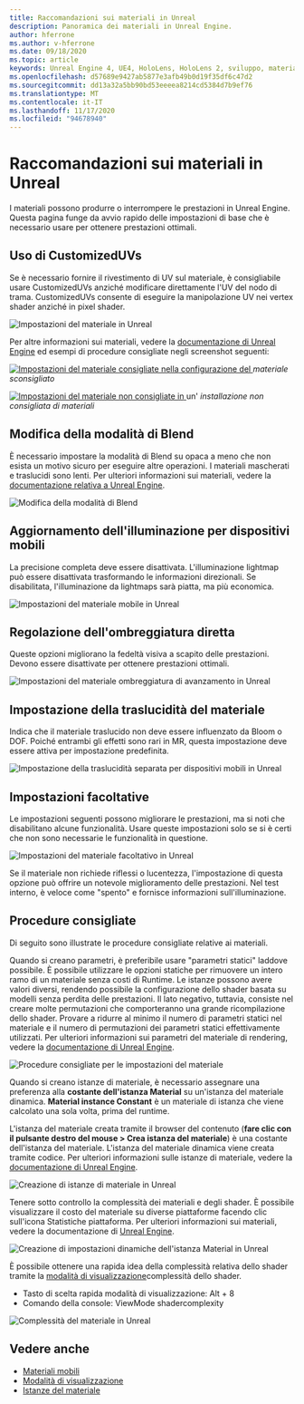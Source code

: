 ```yaml
---
title: Raccomandazioni sui materiali in Unreal
description: Panoramica dei materiali in Unreal Engine.
author: hferrone
ms.author: v-hferrone
ms.date: 09/18/2020
ms.topic: article
keywords: Unreal Engine 4, UE4, HoloLens, HoloLens 2, sviluppo, materiali, documentazione, guide, funzionalità, ologrammi, sviluppo di giochi, cuffie per realtà mista, auricolare di realtà mista di Windows, auricolare di realtà virtuale
ms.openlocfilehash: d57689e9427ab5877e3afb49b0d19f35df6c47d2
ms.sourcegitcommit: dd13a32a5bb90bd53eeeea8214cd5384d7b9ef76
ms.translationtype: MT
ms.contentlocale: it-IT
ms.lasthandoff: 11/17/2020
ms.locfileid: "94678940"
---
```

# <a name="material-recommendations-in-unreal"></a>Raccomandazioni sui materiali in Unreal

I materiali possono produrre o interrompere le prestazioni in Unreal Engine. Questa pagina funge da avvio rapido delle impostazioni di base che è necessario usare per ottenere prestazioni ottimali.

## <a name="using-customizeduvs"></a>Uso di CustomizedUVs

Se è necessario fornire il rivestimento di UV sul materiale, è consigliabile usare CustomizedUVs anziché modificare direttamente l'UV del nodo di trama. CustomizedUVs consente di eseguire la manipolazione UV nei vertex shader anziché in pixel shader. 

![Impostazioni del materiale in Unreal](images/unreal-materials-img-01c.png)

Per altre informazioni sui materiali, vedere la [documentazione di Unreal Engine](https://docs.unrealengine.com/Platforms/Mobile/Materials/index.html) ed esempi di procedure consigliate negli screenshot seguenti:

[ ![ Impostazioni del materiale consigliate nella ](images/unreal-materials-img-01.png) configurazione del ](images/unreal-materials-img-01.png#lightbox) 
 *materiale sconsigliato*

[ ![ Impostazioni del materiale non consigliate in ](images/unreal-materials-img-01b.png) ](images/unreal-materials-img-01b.png#lightbox)un' 
 *installazione non consigliata di materiali*

## <a name="changing-blend-mode"></a>Modifica della modalità di Blend

È necessario impostare la modalità di Blend su opaca a meno che non esista un motivo sicuro per eseguire altre operazioni. I materiali mascherati e traslucidi sono lenti. Per ulteriori informazioni sui materiali, vedere la [documentazione relativa a Unreal Engine](https://docs.unrealengine.com/Platforms/Mobile/Materials/index.html).

![Modifica della modalità di Blend](images/unreal-materials-img-02.jpg)

## <a name="updating-lighting-for-mobile"></a>Aggiornamento dell'illuminazione per dispositivi mobili

La precisione completa deve essere disattivata. L'illuminazione lightmap può essere disattivata trasformando le informazioni direzionali. Se disabilitata, l'illuminazione da lightmaps sarà piatta, ma più economica.

![Impostazioni del materiale mobile in Unreal](images/unreal-materials-img-03.jpg)

## <a name="adjusting-forward-shading"></a>Regolazione dell'ombreggiatura diretta

Queste opzioni migliorano la fedeltà visiva a scapito delle prestazioni. Devono essere disattivate per ottenere prestazioni ottimali.

![Impostazioni del materiale ombreggiatura di avanzamento in Unreal](images/unreal-materials-img-04.jpg)

## <a name="setting-material-translucency"></a>Impostazione della traslucidità del materiale

Indica che il materiale traslucido non deve essere influenzato da Bloom o DOF. Poiché entrambi gli effetti sono rari in MR, questa impostazione deve essere attiva per impostazione predefinita.

![Impostazione della traslucidità separata per dispositivi mobili in Unreal](images/unreal-materials-img-05.jpg)

## <a name="optional-settings"></a>Impostazioni facoltative

Le impostazioni seguenti possono migliorare le prestazioni, ma si noti che disabilitano alcune funzionalità. Usare queste impostazioni solo se si è certi che non sono necessarie le funzionalità in questione.

![Impostazioni del materiale facoltativo in Unreal](images/unreal-materials-img-06.jpg)

Se il materiale non richiede riflessi o lucentezza, l'impostazione di questa opzione può offrire un notevole miglioramento delle prestazioni. Nel test interno, è veloce come "spento" e fornisce informazioni sull'illuminazione.

## <a name="best-practices"></a>Procedure consigliate

Di seguito sono illustrate le procedure consigliate relative ai materiali.

Quando si creano parametri, è preferibile usare "parametri statici" laddove possibile. È possibile utilizzare le opzioni statiche per rimuovere un intero ramo di un materiale senza costi di Runtime. Le istanze possono avere valori diversi, rendendo possibile la configurazione dello shader basata su modelli senza perdita delle prestazioni. Il lato negativo, tuttavia, consiste nel creare molte permutazioni che comporteranno una grande ricompilazione dello shader. Provare a ridurre al minimo il numero di parametri statici nel materiale e il numero di permutazioni dei parametri statici effettivamente utilizzati. Per ulteriori informazioni sui parametri del materiale di rendering, vedere la [documentazione di Unreal Engine](https://docs.unrealengine.com/Engine/Rendering/Materials/ExpressionReference/Parameters/index.html#staticswitchparameter).

![Procedure consigliate per le impostazioni del materiale](images/unreal-materials-img-07.jpg)

Quando si creano istanze di materiale, è necessario assegnare una preferenza alla **costante dell'istanza Material** su un'istanza del materiale dinamica. **Material instance Constant** è un materiale di istanza che viene calcolato una sola volta, prima del runtime.

L'istanza del materiale creata tramite il browser del contenuto (**fare clic con il pulsante destro del mouse > Crea istanza del materiale**) è una costante dell'istanza del materiale. L'istanza del materiale dinamica viene creata tramite codice. Per ulteriori informazioni sulle istanze di materiale, vedere la [documentazione di Unreal Engine](https://docs.unrealengine.com/Engine/Rendering/Materials/MaterialInstances/index.html).

![Creazione di istanze di materiale in Unreal](images/unreal-materials-img-08.png)

Tenere sotto controllo la complessità dei materiali e degli shader. È possibile visualizzare il costo del materiale su diverse piattaforme facendo clic sull'icona Statistiche piattaforma. Per ulteriori informazioni sui materiali, vedere la documentazione di [Unreal Engine](https://docs.unrealengine.com/Platforms/Mobile/Materials/index.html).

![Creazione di impostazioni dinamiche dell'istanza Material in Unreal](images/unreal-materials-img-09.png)

È possibile ottenere una rapida idea della complessità relativa dello shader tramite la [modalità di visualizzazione](https://docs.unrealengine.com/Engine/UI/LevelEditor/Viewports/ViewModes/index.html)complessità dello shader.

* Tasto di scelta rapida modalità di visualizzazione: Alt + 8
* Comando della console: ViewMode shadercomplexity

![Complessità del materiale in Unreal](images/unreal-materials-img-10.png)

## <a name="see-also"></a>Vedere anche
* [Materiali mobili](https://docs.unrealengine.com/Platforms/Mobile/Materials/index.html)
* [Modalità di visualizzazione](https://docs.unrealengine.com/Engine/UI/LevelEditor/Viewports/ViewModes/index.html)
* [Istanze del materiale](https://docs.unrealengine.com/Engine/Rendering/Materials/MaterialInstances/index.html)
